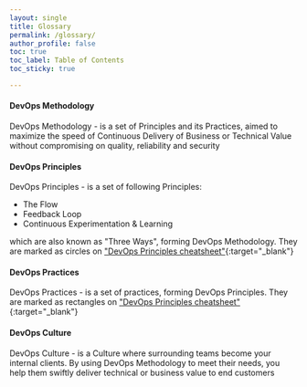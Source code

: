 ```yaml
---
layout: single
title: Glossary
permalink: /glossary/
author_profile: false
toc: true
toc_label: Table of Contents
toc_sticky: true

---
```


#### DevOps Methodology

DevOps Methodology - is a set of Principles and its Practices, aimed to maximize the speed of Continuous Delivery of Business or Technical Value without compromising on quality, reliability and security

#### DevOps Principles

DevOps Principles - is a set of following Principles:

* The Flow
* Feedback Loop
* Continuous Experimentation & Learning

which are also known as "Three Ways", forming DevOps Methodology.
They are marked as circles on ["DevOps Principles cheatsheet"](https://miro.com/app/board/o9J_l_dQ8LQ=/?fromEmbed=3){:target="_blank"}

#### DevOps Practices

DevOps Practices - is a set of practices, forming DevOps Principles.
They are marked as rectangles on ["DevOps Principles cheatsheet"](https://miro.com/app/board/o9J_l_dQ8LQ=/?fromEmbed=3){:target="_blank"}

#### DevOps Culture

DevOps Culture - is a Culture where surrounding teams become your internal clients. By using DevOps Methodology to meet their needs, you help them swiftly deliver technical or business value to end customers